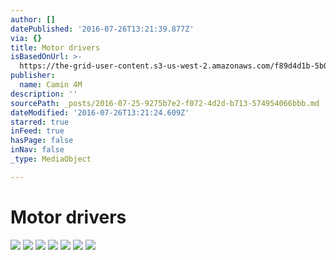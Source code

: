```yaml
---
author: []
datePublished: '2016-07-26T13:21:39.877Z'
via: {}
title: Motor drivers
isBasedOnUrl: >-
  https://the-grid-user-content.s3-us-west-2.amazonaws.com/f89d4d1b-5b01-4c82-b569-74d5412aef08.jpg
publisher:
  name: Camin 4M
description: ''
sourcePath: _posts/2016-07-25-9275b7e2-f072-4d2d-b713-574954066bbb.md
dateModified: '2016-07-26T13:21:24.609Z'
starred: true
inFeed: true
hasPage: false
inNav: false
_type: MediaObject

---
```

# Motor drivers
![](https://the-grid-user-content.s3-us-west-2.amazonaws.com/d81ac637-a928-4ec9-991c-213b1e00a7c9.jpg)
![](https://the-grid-user-content.s3-us-west-2.amazonaws.com/8d325b14-03ee-4c64-bf65-9be1517182dc.jpg)
![](https://the-grid-user-content.s3-us-west-2.amazonaws.com/20db8868-35f7-48cb-8f07-1765910c6e64.jpg)
![](https://the-grid-user-content.s3-us-west-2.amazonaws.com/56da34b5-fbf8-47e9-8cef-c45ed6eb221a.jpg)
![](https://the-grid-user-content.s3-us-west-2.amazonaws.com/f557607d-80d0-4d05-8bd0-4f0a4b59e6bc.jpg)
![](https://the-grid-user-content.s3-us-west-2.amazonaws.com/ddb191da-c894-4889-9dbd-d2b18596466c.jpg)
![](https://the-grid-user-content.s3-us-west-2.amazonaws.com/316d2175-af18-48df-9903-53627faf89d6.jpg)